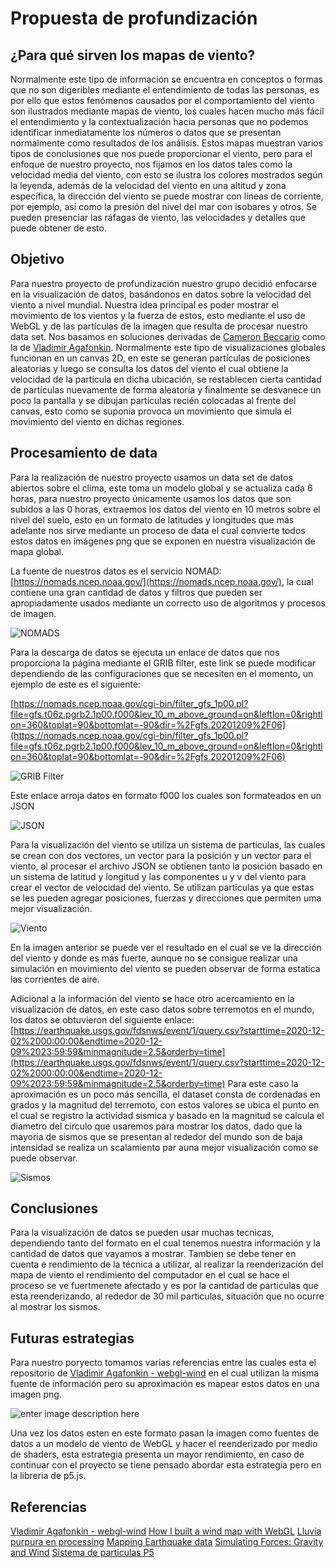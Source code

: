 ﻿# Propuesta de profundización
## ¿Para qué sirven los mapas de viento?
Normalmente este tipo de información se encuentra en conceptos o formas que no son digeribles mediante el entendimiento de todas las personas, es por ello que estos fenómenos causados por el comportamiento del viento son ilustrados mediante mapas de viento, los cuales hacen mucho más fácil el entendimiento y la contextualización hacia personas que no podemos identificar inmediatamente los números o datos que se presentan normalmente como resultados de los análisis.
Estos mapas muestran varios tipos de conclusiones que nos puede proporcionar el viento, pero para el enfoque de nuestro proyecto, nos fijamos en los datos tales como la velocidad media del viento, con esto se ilustra los colores mostrados según la leyenda, además de la velocidad del viento en una altitud y zona específica, la dirección del viento se puede mostrar con líneas de corriente, por ejemplo, así como la presión del nivel del mar con isobares y otros. Se pueden presenciar las ráfagas de viento, las velocidades y detalles que puede obtener de esto.
## Objetivo
Para nuestro proyecto de profundización nuestro grupo decidió enfocarse en la visualización de datos, basándonos en datos sobre la velocidad del viento a nivel mundial. Nuestra idea principal es poder mostrar el movimiento de los vientos y la fuerza de estos, esto mediante el uso de WebGL y de las partículas de la imagen que resulta de procesar nuestro data set. Nos basamos en soluciones derivadas de [Cameron Beccario](https://earth.nullschool.net/) como la de [Vladimir Agafonkin](https://mapbox.github.io/webgl-wind/demo/).
Normalmente este tipo de visualizaciones globales funcionan en un canvas 2D, en este se generan partículas de posiciones aleatorias y luego se consulta los datos del viento el cual obtiene la velocidad de la partícula en dicha ubicación, se restablecen cierta cantidad de partículas nuevamente de forma aleatoria y finalmente se desvanece un poco la pantalla y se dibujan partículas recién colocadas al frente del canvas, esto como se suponía provoca un movimiento que simula el movimiento del viento en dichas regiones.
## Procesamiento de data
Para la realización de nuestro proyecto usamos un data set de datos abiertos sobre el clima, este toma un modelo global y se actualiza cada 6 horas, para nuestro proyecto únicamente usamos los datos que son subidos a las 0 horas, extraemos los datos del viento en 10 metros sobre el nivel del suelo, esto en un formato de latitudes y longitudes que más adelante nos sirve mediante un proceso de data el cual convierte todos estos datos en imágenes png que se exponen en nuestra visualización de mapa global.

La fuente de nuestros datos es el servicio NOMAD: [https://nomads.ncep.noaa.gov/](https://nomads.ncep.noaa.gov/), la cual contiene una gran cantidad de datos y filtros que pueden ser apropiadamente usados mediante un correcto uso de algoritmos y procesos de imagen.

![NOMADS](https://kuwago-files.s3.amazonaws.com/NOMAD.png)

Para la descarga de datos se ejecuta un enlace de datos que nos proporciona la página mediante el GRIB filter, este link se puede modificar dependiendo de las configuraciones que se necesiten en el momento, un ejemplo de este es el siguiente:

[https://nomads.ncep.noaa.gov/cgi-bin/filter_gfs_1p00.pl?file=gfs.t06z.pgrb2.1p00.f000&lev_10_m_above_ground=on&leftlon=0&rightlon=360&toplat=90&bottomlat=-90&dir=%2Fgfs.20201209%2F06](https://nomads.ncep.noaa.gov/cgi-bin/filter_gfs_1p00.pl?file=gfs.t06z.pgrb2.1p00.f000&lev_10_m_above_ground=on&leftlon=0&rightlon=360&toplat=90&bottomlat=-90&dir=%2Fgfs.20201209%2F06)

![GRIB Filter](https://kuwago-files.s3.amazonaws.com/GRIB.png)

Este enlace arroja datos en formato f000 los cuales son formateados en un JSON


![JSON](https://kuwago-files.s3.amazonaws.com/JSON.png)

Para la visualización del viento se utiliza un sistema de particulas, las cuales se crean con dos vectores, un vector para la posición y un vector para el viento, al procesar el archivo JSON se obtienen tanto la posición basado en un sistema de latitud y longitud y las componentes u y v del viento para crear el vector de velocidad del viento. Se utilizan particulas ya que estas se les pueden agregar posiciones, fuerzas y direcciones que permiten uma mejor visualización.

![Viento](https://kuwago-files.s3.amazonaws.com/res_1.png)

En la imagen anterior se puede ver el resultado en el cual se ve la dirección del viento y donde es más fuerte, aunque no se consigue realizar una simulación en movimiento del viento se pueden observar de forma estatica las corrientes de aire. 

Adicional a la información del viento se hace otro acercamiento en la visualización de datos, en este caso datos sobre terremotos en el mundo, los datos se obtuvieron del siguiente enlace:
[https://earthquake.usgs.gov/fdsnws/event/1/query.csv?starttime=2020-12-02%2000:00:00&endtime=2020-12-09%2023:59:59&minmagnitude=2.5&orderby=time](https://earthquake.usgs.gov/fdsnws/event/1/query.csv?starttime=2020-12-02%2000:00:00&endtime=2020-12-09%2023:59:59&minmagnitude=2.5&orderby=time)
Para este caso la aproximación es un poco más sencilla, el dataset consta de cordenadas en grados y la magnitud del terremoto, con estos valores se ubica el punto en el cual se registro la actividad sismica y basado en la magnitud se calcula el diametro del circulo que usaremos para mostrar los datos, dado que la mayoria de sismos que se presentan al rededor del mundo son de baja intensidad se realiza un scalamiento par auna mejor visualización como se puede observar.

![Sismos](https://kuwago-files.s3.amazonaws.com/res_2.png)

## Conclusiones
Para la visualización de datos se pueden usar muchas tecnicas, dependiendo tanto del formato en el cual tenemos nuestra información y la cantidad de datos que vayamos a mostrar. Tambien se debe tener en cuenta e rendimiento de la técnica a utilizar, al realizar la reenderización del mapa de viento el rendimiento del computador en el cual se hace el proceso se ve fuertmenete afectado y es por la cantidad de particulas que esta reenderizando, al rededor de 30 mil particulas, situación que no ocurre al mostrar los sismos.

## Futuras estrategias
Para nuestro poryecto tomamos varias referencias entre las cuales esta el repositorio de [Vladimir Agafonkin - webgl-wind](https://github.com/mapbox/webgl-wind) en el cual utilizan la misma fuente de información pero su aproximación es mapear estos datos en una imagen png.

![enter image description here](https://kuwago-files.s3.amazonaws.com/wind.png)

Una vez los datos esten en este formato pasan la imagen como fuentes de datos a un modelo de viento de  WebGL y hacer el reenderizado por medio de shaders, esta estrategia presenta un mayor rendimiento, en caso de continuar con el proyecto se tiene pensado abordar esta estrategia pero en la libreria de p5.js.



## Referencias
[Vladimir Agafonkin - webgl-wind](https://github.com/mapbox/webgl-wind)
[How I built a wind map with WebGL](https://blog.mapbox.com/how-i-built-a-wind-map-with-webgl-b63022b5537f)
[Lluvia purpura en processing](https://youtu.be/KkyIDI6rQJI?list=PLRqwX-V7Uu6ZiZxtDDRCi6uhfTH4FilpH)
[Mapping Earthquake data](https://youtu.be/ZiYdOwOrGyc?list=PLRqwX-V7Uu6a-SQiI4RtIwuOrLJGnel0r)
[Simulating Forces: Gravity and Wind](https://youtu.be/Uibl0UE4VH8)
[Sistema de particulas P5](https://p5js.org/es/examples/simulate-particle-system.html)

